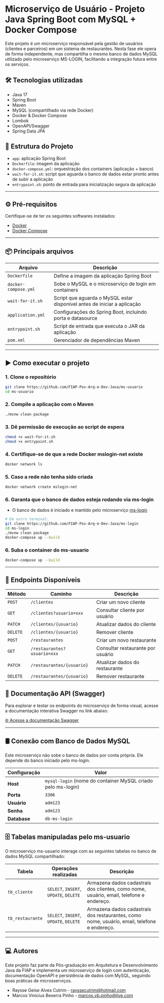 # Microserviço de Usuário - Projeto Java Spring Boot com MySQL + Docker Compose

Este projeto é um microserviço responsável pela gestão de usuários (clientes e parceiros) em um sistema de restaurantes. Nesta fase ele opera de forma independente, mas compartilha o mesmo banco de dados MySQL utilizado pelo microserviço MS-LOGIN, facilitando a integração futura entre os serviços.

## 🛠 Tecnologias utilizadas

- Java 17
- Spring Boot
- Maven
- MySQL (compartilhado via rede Docker)
- Docker & Docker Compose
- Lombok
- OpenAPI/Swagger
- Spring Data JPA

## 📁 Estrutura do Projeto

- `app`: aplicação Spring Boot
- `Dockerfile`: imagem da aplicação
- `docker-compose.yml`: orquestração dos containers (aplicação + banco)
- `wait-for-it.sh`: script que aguarda o banco de dados estar pronto antes de subir a aplicação
- `entrypoint.sh`: ponto de entrada para inicialização segura da aplicação

---

## ⚙️ Pré-requisitos

Certifique-se de ter os seguintes softwares instalados:


- [Docker](https://www.docker.com/)
- [Docker Compose](https://docs.docker.com/compose/)

---

## 📦 Principais arquivos

| Arquivo              | Descrição                                                                |
|----------------------|--------------------------------------------------------------------------|
| `Dockerfile`         | Define a imagem da aplicação Spring Boot                                 |
| `docker-compose.yml` | Sobe o MySQL e o microserviço de login em containers                     |
| `wait-for-it.sh`     | Script que aguarda o MySQL estar disponível antes de iniciar a aplicação |
| `application.yml`    | Configurações do Spring Boot, incluindo porta e datasource               |
| `entrypoint.sh`      | Script de entrada que executa o JAR da aplicação                         |
| `pom.xml`            | Gerenciador de dependências Maven                                        |

---

## ▶️ Como executar o projeto

### 1. Clone o repositório

```bash
git clone https://github.com/FIAP-Pos-Arq-e-Dev-Java/ms-usuario
cd ms-usuario

```
### 2. Compile a aplicação com o Maven

```bash
./mvnw clean package

```
### 3. Dê permissão de execução ao script de espera

```bash
chmod +x wait-for-it.sh
chmod +x entrypoint.sh

```
### 4. Certifique-se de que a rede Docker mslogin-net existe

```bash
docker network ls

```
### 5. Caso a rede não tenha sido criada

```bash
docker network create mslogin-net

````

### 6. Garanta que o banco de dados esteja rodando via ms-login

- O banco de dados é iniciado e mantido pelo microserviço [ms-login](https://github.com/FIAP-Pos-Arq-e-Dev-Java/ms-login)

```bash
# Em outro terminal:
git clone https://github.com/FIAP-Pos-Arq-e-Dev-Java/ms-login
cd ms-login
./mvnw clean package
docker-compose up --build

```

### 6. Suba o container do ms-usuario

```bash
docker-compose up --build
```

---

## 🔗 Endpoints Disponíveis

| Método   | Caminho                     | Descrição                         |
| -------- | --------------------------- | --------------------------------- |
| `POST`   | `/clientes`                 | Criar um novo cliente             |
| `GET`    | `/clientes?usuario=xxx`     | Consultar cliente por usuário     |
| `PATCH`  | `/clientes/{usuario}`       | Atualizar dados do cliente        |
| `DELETE` | `/clientes/{usuario}`       | Remover cliente                   |
| `POST`   | `/restaurantes`             | Criar um novo restaurante         |
| `GET`    | `/restaurantes?usuario=xxx` | Consultar restaurante por usuário |
| `PATCH`  | `/restaurantes/{usuario}`   | Atualizar dados do restaurante    |
| `DELETE` | `/restaurantes/{usuario}`   | Remover restaurante               |


## 🚀 Documentação API (Swagger)

Para explorar e testar os endpoints do microserviço de forma visual, acesse a documentação interativa Swagger no link abaixo:

[🌐 Acesse a documentação Swagger](http://localhost:9208/ms-usuario/swagger-ui/index.html)


---

## 🛢️ Conexão com Banco de Dados MySQL

Este microserviço não sobe o banco de dados por conta própria. Ele depende do banco iniciado pelo ms-login.

| Configuração | Valor                                                        |
|--------------|--------------------------------------------------------------|
| **Host**     | `mysql-login` (nome do container MySQL criado pelo ms-login) |
| **Porta**    | `3306`                                                       |
| **Usuário**  | `adm123`                                                     |
| **Senha**    | `adm123`                                                     |
| **Database** | `db-ms-login`                                                |


## 🗄️ Tabelas manipuladas pelo ms-usuario
O microserviço ms-usuario interage com as seguintes tabelas no banco de dados MySQL compartilhado:

| Tabela           | Operações realizadas                   | Descrição                                                                                   |
| ---------------- | -------------------------------------- | ------------------------------------------------------------------------------------------- |
| `tb_cliente`     | `SELECT`, `INSERT`, `UPDATE`, `DELETE` | Armazena dados cadastrais dos clientes, como nome, usuário, email, telefone e endereço.     |
| `tb_restaurante` | `SELECT`, `INSERT`, `UPDATE`, `DELETE` | Armazena dados cadastrais dos restaurantes, como nome, usuário, email, telefone e endereço. |

---

## ‍💻 Autores

Este projeto faz parte da Pós-graduação em Arquitetura e Desenvolvimento Java da FIAP e implementa um microserviço de login com autenticação, documentação OpenAPI e persistência de dados com MySQL, seguindo boas práticas de microsserviços.

- Raysse Geise Alves Cutrim - rayssecutrim@hotmail.com
- Marcos Vinicius Beserra Pinho - marcos.vb.pinho@live.com